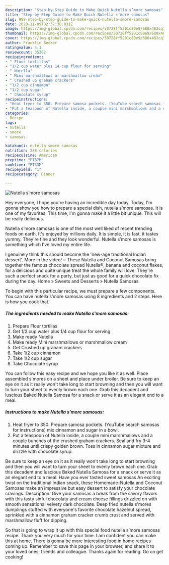 ```yaml
---
description: "Step-by-Step Guide to Make Quick Nutella s’more samosas"
title: "Step-by-Step Guide to Make Quick Nutella s’more samosas"
slug: 989-step-by-step-guide-to-make-quick-nutella-smore-samosas
date: 2020-11-09T02:37:38.031Z
image: https://img-global.cpcdn.com/recipes/50728ff5201c80e9/680x482cq70/nutella-smore-samosas-recipe-main-photo.jpg
thumbnail: https://img-global.cpcdn.com/recipes/50728ff5201c80e9/680x482cq70/nutella-smore-samosas-recipe-main-photo.jpg
cover: https://img-global.cpcdn.com/recipes/50728ff5201c80e9/680x482cq70/nutella-smore-samosas-recipe-main-photo.jpg
author: Franklin Becker
ratingvalue: 4.1
reviewcount: 35302
recipeingredient:
- " Flour tortillas"
- "1/2 cup water plus 14 cup flour for serving"
- " Nutella"
- " Mini marshmallows or marshmallow cream"
- " Crushed up graham crackers"
- "1/2 cup cinnamon"
- "1/2 cup sugar"
- " Chocolate syrup"
recipeinstructions:
- "Heat fryer to 350. Prepare samosa pockets. (YouTube search samosas for instructions) mix cinnamon and sugar in a bowl."
- "Put a teaspoon of Nutella inside, a couple mini marshmallows and a couple bunches of the crushed graham crackers. Seal and fry 3-4 minutes until crispy golden brown. Toss in cinnamon sugar mixture and drizzle with chocolate syrup."
categories:
- Recipe
tags:
- nutella
- smore
- samosas

katakunci: nutella smore samosas 
nutrition: 288 calories
recipecuisine: American
preptime: "PT37M"
cooktime: "PT33M"
recipeyield: "1"
recipecategory: Dinner

---
```



![Nutella s’more samosas](https://img-global.cpcdn.com/recipes/50728ff5201c80e9/680x482cq70/nutella-smore-samosas-recipe-main-photo.jpg)

Hey everyone, I hope you're having an incredible day today. Today, I'm gonna show you how to prepare a special dish, nutella s’more samosas. It is one of my favorites. This time, I'm gonna make it a little bit unique. This will be really delicious.

Nutella s’more samosas is one of the most well liked of recent trending foods on earth. It's enjoyed by millions daily. It is simple, it is fast, it tastes yummy. They're fine and they look wonderful. Nutella s’more samosas is something which I've loved my entire life.

I genuinely think this should become the &#39;new-age traditional Indian dessert&#39;. More in the video! ~ These Nutella and Coconut Samosas bring together the famous chocolate spread Nutella®, banana and coconut flakes, for a delicious and quite unique treat the whole family will love. They&#39;re such a perfect snack for a party, but just as good for a quick chocolate fix during the day. Home » Sweets and Desserts » Nutella Samosas


To begin with this particular recipe, we must prepare a few components. You can have nutella s’more samosas using 8 ingredients and 2 steps. Here is how you cook that.

<!--inarticleads1-->

##### The ingredients needed to make Nutella s’more samosas:

1. Prepare  Flour tortillas
1. Get 1/2 cup water plus 1/4 cup flour for serving
1. Make ready  Nutella
1. Make ready  Mini marshmallows or marshmallow cream
1. Get  Crushed up graham crackers
1. Take 1/2 cup cinnamon
1. Take 1/2 cup sugar
1. Take  Chocolate syrup


You can follow this easy recipe and we hope you like it as well. Place assembled s&#39;mores on a sheet and place under broiler. Be sure to keep an eye on it as it really won&#39;t take long to start browning and then you will want to turn your sheet to evenly brown each one. Grab this decadent and luscious Baked Nutella Samosa for a snack or serve it as an elegant end to a meal. 

<!--inarticleads2-->

##### Instructions to make Nutella s’more samosas:

1. Heat fryer to 350. Prepare samosa pockets. (YouTube search samosas for instructions) mix cinnamon and sugar in a bowl.
1. Put a teaspoon of Nutella inside, a couple mini marshmallows and a couple bunches of the crushed graham crackers. Seal and fry 3-4 minutes until crispy golden brown. Toss in cinnamon sugar mixture and drizzle with chocolate syrup.


Be sure to keep an eye on it as it really won&#39;t take long to start browning and then you will want to turn your sheet to evenly brown each one. Grab this decadent and luscious Baked Nutella Samosa for a snack or serve it as an elegant end to a meal. Have you ever tasted sweet samosas An exciting twist on the traditional Indian snack, these Homemade-Nutella and Coconut Samosas make an impressive but easy dessert to satisfy your chocolate cravings. Description: Give your samosas a break from the savory flavors with this tasty sinful chocolaty and cream cheese fillings drizzled on with smooth sensational velvety dark chocolate. Deep fried nutella s&#39;mores dumplings stuffed with everyone&#39;s favorite chocolate hazelnut spread, sprinkled with a cinnamon graham cracker crumb crust and served with marshmallow fluff for dipping. 

So that is going to wrap it up with this special food nutella s’more samosas recipe. Thank you very much for your time. I am confident you can make this at home. There is gonna be more interesting food in home recipes coming up. Remember to save this page in your browser, and share it to your loved ones, friends and colleague. Thanks again for reading. Go on get cooking!
